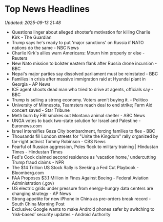 # Top News Headlines

_Updated: 2025-09-13 21:48_

- Questions linger about alleged shooter’s motivation for killing Charlie Kirk - The Guardian
- Trump says he's ready to put 'major sanctions' on Russia if NATO nations do the same - NBC News
- Charlie Kirk's allies warn Americans: Mourn him properly or else - Reuters
- New Nato mission to bolster eastern flank after Russia drone incursion - BBC
- Nepal's major parties say dissolved parliament must be reinstated - BBC
- Families in crisis after massive immigration raid at Hyundai plant in Georgia - AP News
- ICE agent shoots dead man who tried to drive at agents, officials say - BBC
- Trump is selling a strong economy. Voters aren’t buying it. - Politico
- University of Minnesota, Teamsters reach deal to end strike; Farm Aid concert saved - Star Tribune
- Meth burn by FBI smokes out Montana animal shelter - ABC News
- UNGA votes to back two-state solution for Israel and Palestine - Euronews.com
- Israel intensifies Gaza City bombardment, forcing families to flee - BBC
- Thousands fill London streets for "Unite the Kingdom" rally organized by far-right activist Tommy Robinson - CBS News
- Fearful of Russian aggression, Poles flock to military training | Hindustan Times - Hindustan Times
- Fed's Cook claimed second residence as 'vacation home,' undercutting Trump fraud claims - NPR
- The $14 Trillion US Stock Rally is Seeking a Fed Cut Playbook - Bloomberg.com
- FAA Proposes $3.1 Million in Fines Against Boeing - Federal Aviation Administration (.gov)
- US electric grids under pressure from energy-hungry data centers are changing strategy - AP News
- Strong appetite for new iPhone in China as pre-orders break record - South China Morning Post
- Exclusive: Google wants to make Android phones safer by switching to ‘risk-based’ security updates - Android Authority